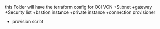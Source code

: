 this Folder will have the terraform config for OCI 
VCN
+Subnet
+gateway
+Security list
+bastion instance 
+private instance 
+connection provisioner
+ provision script
